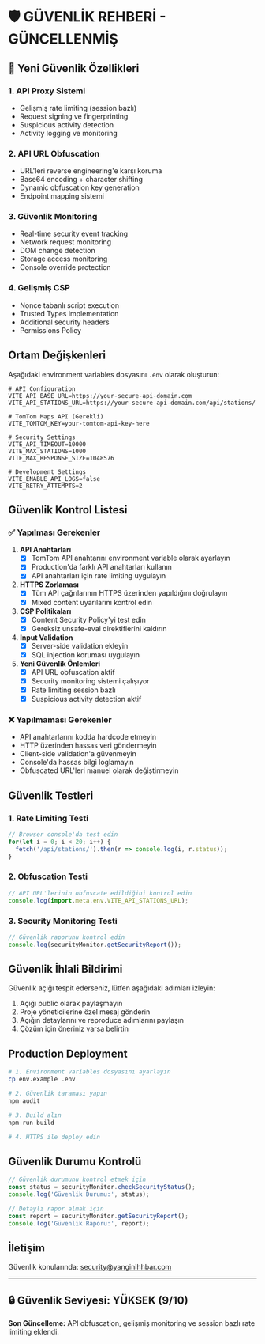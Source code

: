 # 🛡️ GÜVENLİK REHBERİ - GÜNCELLENMİŞ

## 🚀 Yeni Güvenlik Özellikleri

### 1. **API Proxy Sistemi**
- Gelişmiş rate limiting (session bazlı)
- Request signing ve fingerprinting
- Suspicious activity detection
- Activity logging ve monitoring

### 2. **API URL Obfuscation**
- URL'leri reverse engineering'e karşı koruma
- Base64 encoding + character shifting
- Dynamic obfuscation key generation
- Endpoint mapping sistemi

### 3. **Güvenlik Monitoring**
- Real-time security event tracking
- Network request monitoring
- DOM change detection
- Storage access monitoring
- Console override protection

### 4. **Gelişmiş CSP**
- Nonce tabanlı script execution
- Trusted Types implementation
- Additional security headers
- Permissions Policy

## Ortam Değişkenleri

Aşağıdaki environment variables dosyasını `.env` olarak oluşturun:

```env
# API Configuration
VITE_API_BASE_URL=https://your-secure-api-domain.com
VITE_API_STATIONS_URL=https://your-secure-api-domain.com/api/stations/

# TomTom Maps API (Gerekli)
VITE_TOMTOM_KEY=your-tomtom-api-key-here

# Security Settings
VITE_API_TIMEOUT=10000
VITE_MAX_STATIONS=1000
VITE_MAX_RESPONSE_SIZE=1048576

# Development Settings
VITE_ENABLE_API_LOGS=false
VITE_RETRY_ATTEMPTS=2
```

## Güvenlik Kontrol Listesi

### ✅ Yapılması Gerekenler

1. **API Anahtarları**
   - [x] TomTom API anahtarını environment variable olarak ayarlayın
   - [x] Production'da farklı API anahtarları kullanın
   - [x] API anahtarları için rate limiting uygulayın

2. **HTTPS Zorlaması**
   - [x] Tüm API çağrılarının HTTPS üzerinden yapıldığını doğrulayın
   - [x] Mixed content uyarılarını kontrol edin

3. **CSP Politikaları**
   - [x] Content Security Policy'yi test edin
   - [x] Gereksiz unsafe-eval direktiflerini kaldırın

4. **Input Validation**
   - [x] Server-side validation ekleyin
   - [x] SQL injection koruması uygulayın

5. **Yeni Güvenlik Önlemleri**
   - [x] API URL obfuscation aktif
   - [x] Security monitoring sistemi çalışıyor
   - [x] Rate limiting session bazlı
   - [x] Suspicious activity detection aktif

### ❌ Yapılmaması Gerekenler

- API anahtarlarını kodda hardcode etmeyin
- HTTP üzerinden hassas veri göndermeyin
- Client-side validation'a güvenmeyin
- Console'da hassas bilgi loglamayın
- Obfuscated URL'leri manuel olarak değiştirmeyin

## Güvenlik Testleri

### 1. **Rate Limiting Testi**
```javascript
// Browser console'da test edin
for(let i = 0; i < 20; i++) {
  fetch('/api/stations/').then(r => console.log(i, r.status));
}
```

### 2. **Obfuscation Testi**
```javascript
// API URL'lerinin obfuscate edildiğini kontrol edin
console.log(import.meta.env.VITE_API_STATIONS_URL);
```

### 3. **Security Monitoring Testi**
```javascript
// Güvenlik raporunu kontrol edin
console.log(securityMonitor.getSecurityReport());
```

## Güvenlik İhlali Bildirimi

Güvenlik açığı tespit ederseniz, lütfen aşağıdaki adımları izleyin:

1. Açığı public olarak paylaşmayın
2. Proje yöneticilerine özel mesaj gönderin
3. Açığın detaylarını ve reproduce adımlarını paylaşın
4. Çözüm için öneriniz varsa belirtin

## Production Deployment

```bash
# 1. Environment variables dosyasını ayarlayın
cp env.example .env

# 2. Güvenlik taraması yapın
npm audit

# 3. Build alın
npm run build

# 4. HTTPS ile deploy edin
```

## Güvenlik Durumu Kontrolü

```javascript
// Güvenlik durumunu kontrol etmek için
const status = securityMonitor.checkSecurityStatus();
console.log('Güvenlik Durumu:', status);

// Detaylı rapor almak için
const report = securityMonitor.getSecurityReport();
console.log('Güvenlik Raporu:', report);
```

## İletişim

Güvenlik konularında: security@yanginihhbar.com

---

## 🔒 Güvenlik Seviyesi: YÜKSEK (9/10)

**Son Güncelleme:** API obfuscation, gelişmiş monitoring ve session bazlı rate limiting eklendi.
